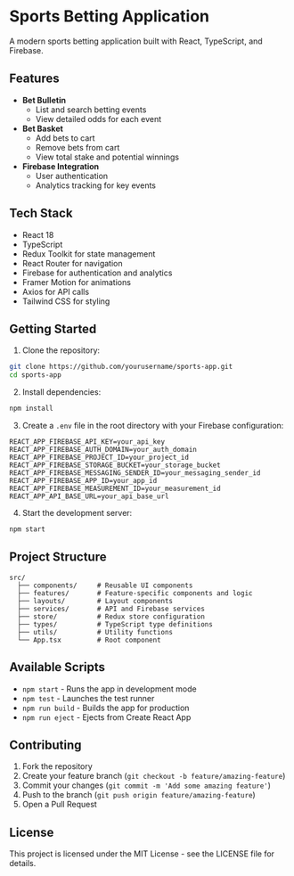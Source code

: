 # Sports Betting Application

A modern sports betting application built with React, TypeScript, and Firebase.

## Features

- **Bet Bulletin**
  - List and search betting events
  - View detailed odds for each event
- **Bet Basket**
  - Add bets to cart
  - Remove bets from cart
  - View total stake and potential winnings
- **Firebase Integration**
  - User authentication
  - Analytics tracking for key events

## Tech Stack

- React 18
- TypeScript
- Redux Toolkit for state management
- React Router for navigation
- Firebase for authentication and analytics
- Framer Motion for animations
- Axios for API calls
- Tailwind CSS for styling

## Getting Started

1. Clone the repository:
```bash
git clone https://github.com/yourusername/sports-app.git
cd sports-app
```

2. Install dependencies:
```bash
npm install
```

3. Create a `.env` file in the root directory with your Firebase configuration:
```
REACT_APP_FIREBASE_API_KEY=your_api_key
REACT_APP_FIREBASE_AUTH_DOMAIN=your_auth_domain
REACT_APP_FIREBASE_PROJECT_ID=your_project_id
REACT_APP_FIREBASE_STORAGE_BUCKET=your_storage_bucket
REACT_APP_FIREBASE_MESSAGING_SENDER_ID=your_messaging_sender_id
REACT_APP_FIREBASE_APP_ID=your_app_id
REACT_APP_FIREBASE_MEASUREMENT_ID=your_measurement_id
REACT_APP_API_BASE_URL=your_api_base_url
```

4. Start the development server:
```bash
npm start
```

## Project Structure

```
src/
  ├── components/     # Reusable UI components
  ├── features/       # Feature-specific components and logic
  ├── layouts/        # Layout components
  ├── services/       # API and Firebase services
  ├── store/          # Redux store configuration
  ├── types/          # TypeScript type definitions
  ├── utils/          # Utility functions
  └── App.tsx         # Root component
```

## Available Scripts

- `npm start` - Runs the app in development mode
- `npm test` - Launches the test runner
- `npm run build` - Builds the app for production
- `npm run eject` - Ejects from Create React App

## Contributing

1. Fork the repository
2. Create your feature branch (`git checkout -b feature/amazing-feature`)
3. Commit your changes (`git commit -m 'Add some amazing feature'`)
4. Push to the branch (`git push origin feature/amazing-feature`)
5. Open a Pull Request

## License

This project is licensed under the MIT License - see the LICENSE file for details.
